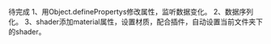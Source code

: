 待完成
1、用Object.definePropertys修改属性，监听数据变化。
2、数据序列化。
3、shader添加material属性，设置材质，配合插件，自动设置当前文件夹下的shader。